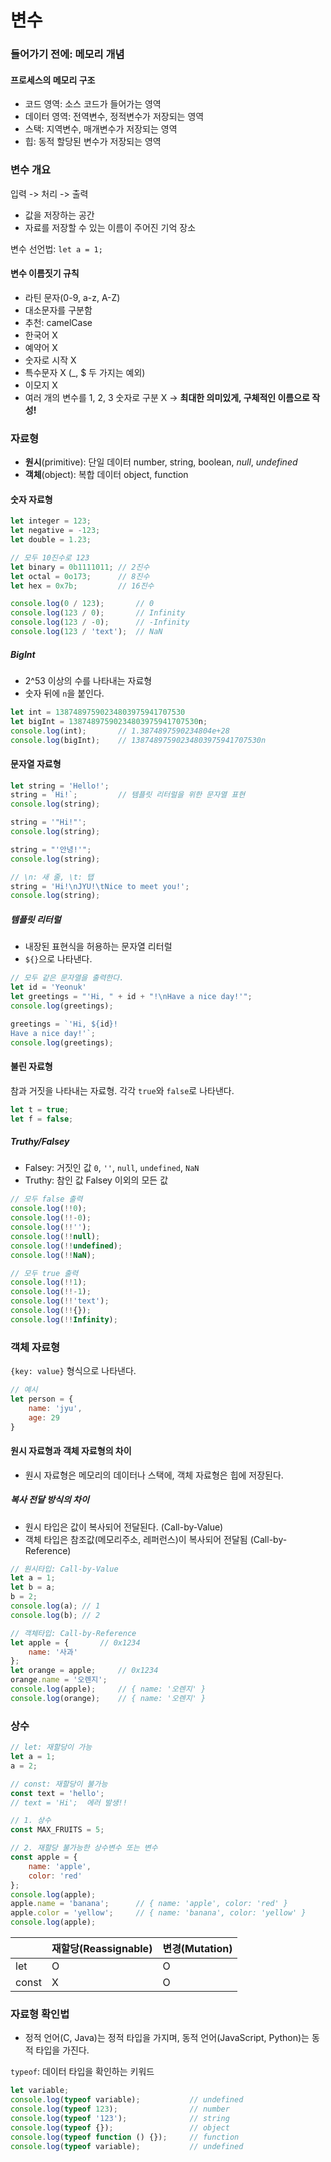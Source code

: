 # 변수

### 들어가기 전에: 메모리 개념

#### 프로세스의 메모리 구조

- 코드 영역: 소스 코드가 들어가는 영역
- 데이터 영역: 전역변수, 정적변수가 저장되는 영역
- 스택: 지역변수, 매개변수가 저장되는 영역
- 힙: 동적 할당된 변수가 저장되는 영역

### 변수 개요

입력 -> 처리 -> 출력

- 값을 저장하는 공간
- 자료를 저장할 수 있는 이름이 주어진 기억 장소 

변수 선언법: `let a = 1;`

#### 변수 이름짓기 규칙

 *  라틴 문자(0-9, a-z, A-Z)
 *  대소문자를 구분함
 *  추천: camelCase
 *  한국어 X
 *  예약어 X
 *  숫자로 시작 X
 *  특수문자 X (_, $ 두 가지는 예외)
 *  이모지 X
 *  여러 개의 변수를 1, 2, 3 숫자로 구분 X -> **최대한 의미있게, 구체적인 이름으로 작성!**

### 자료형

- **원시**(primitive): 단일 데이터
  number, string, boolean, *null*, *undefined*
- **객체**(object): 복합 데이터
  object, function

#### 숫자 자료형

```js
let integer = 123;
let negative = -123;
let double = 1.23;

// 모두 10진수로 123
let binary = 0b1111011; // 2진수
let octal = 0o173; 		// 8진수
let hex = 0x7b; 		// 16진수

console.log(0 / 123);		// 0
console.log(123 / 0);		// Infinity
console.log(123 / -0);		// -Infinity
console.log(123 / 'text');	// NaN
```

##### BigInt

- 2^53 이상의 수를 나타내는 자료형
- 숫자 뒤에 `n`을 붙인다.

```js
let int = 13874897590234803975941707530
let bigInt = 13874897590234803975941707530n;
console.log(int);		// 1.3874897590234804e+28
console.log(bigInt);	// 13874897590234803975941707530n
```

#### 문자열 자료형

```js
let string = 'Hello!';
string = `Hi!`;			// 템플릿 리터럴을 위한 문자열 표현
console.log(string);

string = '"Hi!"';
console.log(string);

string = "'안녕!'";
console.log(string);

// \n: 새 줄, \t: 탭
string = 'Hi!\nJYU!\tNice to meet you!';
console.log(string);
```

##### 템플릿 리터럴

- 내장된 표현식을 허용하는 문자열 리터럴
- `${}`으로 나타낸다.

```js
// 모두 같은 문자열을 출력한다.
let id = 'Yeonuk'
let greetings = "'Hi, " + id + "!\nHave a nice day!'";
console.log(greetings);

greetings = `'Hi, ${id}!
Have a nice day!'`;
console.log(greetings);
```

#### 불린 자료형

참과 거짓을 나타내는 자료형. 각각 `true`와 `false`로 나타낸다.

```js
let t = true;
let f = false;
```

##### Truthy/Falsey

- Falsey: 거짓인 값
  `0`, `''`, `null`, `undefined`, `NaN`
- Truthy: 참인 값
  Falsey 이외의 모든 값

```js
// 모두 false 출력
console.log(!!0);
console.log(!!-0);
console.log(!!'');
console.log(!!null);
console.log(!!undefined);
console.log(!!NaN);

// 모두 true 출력
console.log(!!1);
console.log(!!-1);
console.log(!!'text');
console.log(!!{});
console.log(!!Infinity);
```

### 객체 자료형

`{key: value}` 형식으로 나타낸다.

```js
// 예시
let person = {
    name: 'jyu',
    age: 29
}
```

#### 원시 자료형과 객체 자료형의 차이

- 원시 자료형은 메모리의 데이터나 스택에, 객체 자료형은 힙에 저장된다.

##### 복사 전달 방식의 차이

- 원시 타입은 값이 복사되어 전달된다. (Call-by-Value)
- 객체 타입은 참조값(메모리주소, 레퍼런스)이 복사되어 전달됨 (Call-by-Reference)

```js
// 원시타입: Call-by-Value
let a = 1;
let b = a;
b = 2;
console.log(a);	// 1
console.log(b);	// 2

// 객체타입: Call-by-Reference
let apple = {       // 0x1234
    name: '사과'
};
let orange = apple;     // 0x1234
orange.name = '오렌지';
console.log(apple);		// { name: '오렌지' }
console.log(orange);	// { name: '오렌지' }
```

### 상수

```js
// let: 재할당이 가능
let a = 1;
a = 2;

// const: 재할당이 불가능
const text = 'hello';
// text = 'Hi';  에러 발생!!

// 1. 상수
const MAX_FRUITS = 5;

// 2. 재할당 불가능한 상수변수 또는 변수
const apple = {
    name: 'apple',
    color: 'red'
};
console.log(apple);
apple.name = 'banana';		// { name: 'apple', color: 'red' }
apple.color = 'yellow';		// { name: 'banana', color: 'yellow' }
console.log(apple);
```

|       | 재할당(Reassignable) | 변경(Mutation) |
| ----- | -------------------- | -------------- |
| let   | O                    | O              |
| const | X                    | O              |

### 자료형 확인법

- 정적 언어(C, Java)는 정적 타입을 가지며, 동적 언어(JavaScript, Python)는 동적 타입을 가진다.

`typeof`: 데이터 타입을 확인하는 키워드

```js
let variable;
console.log(typeof variable);			// undefined
console.log(typeof 123);				// number
console.log(typeof '123');				// string
console.log(typeof {});					// object
console.log(typeof function () {});		// function
console.log(typeof variable);			// undefined
```

